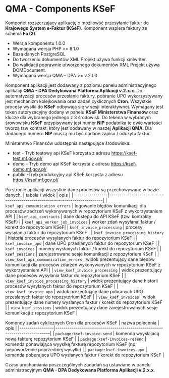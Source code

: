 # QMA - Components KSeF

Komponet rozszerzający aplikację o możliowść przesyłanie faktur do **Krajowego System e-Faktur (KSeF)**. Komponent wspiera faktury ze schema **Fa (2)**.

* Wersja komponentu 1.0.0
* Wymagana wersja PHP >= 8.1.0
* Baza danych PostgreSQL
* Do tworzeniu dokumentów XML Projekt używa funkcji xmlwriter.
* Do walidacji poprawnie utworzonego dokumentów XML Projekt używa DOMDocument.
* Wymagana wersja QMA - DPA >= v.2.1.0

Komponent aplikacji jest dodawany z poziomu panelu administracyjnego aplikacji **QMA - DPA Dedykowana Platforma Aplikacji v.2.x.x**. Do automatyzacji procesów przesłanie faktury, pobranie UPO wykorzystywany jest mechanizm kolejkowania oraz zadań cyklicznych **Cron**. Wszystkie procesy wysłki do **KSeF** odbywają się w sesji interaktywnej. Wymagany jest token autoryzacyjny dodany w panelu **KSeF Ministerstwa Finansów** oraz klucze dla wybranego jednego z 3 środowisk. Do tekena w wybranym śrowowisku **KSeF** przypisywany jest numer **NIP** podatnika te dwie wartości tworzą tzw kontrakt, który jest dodawany w naszej **Aplikacji QMA**. Dla dodanego numeru **NIP** muszą mu być nadane zapisu / odczytu faktur.

Ministerstwo Finansów udostępnia następujące środowiska:
* test - Tryb testowy api KSeF korzysta z adresu https://ksef-test.mf.gov.pl/
* demo - Tryb demo api KSeF korzysta z adresu https://ksef-demo.mf.gov.pl/
* public -Tryb produkcyjny api KSeF korzysta z adresu https://ksef.mf.gov.pl/

Po stronie aplikacji wszystkie dane procesów są przechowywane w bazie danych.
| tabela / widok  	       | opis   	                                                           |
|-----------------|---------------------------------------------------------------------------|
| `ksef_api_communication_errors` | logowanie błędów komunikacji dla procesów zadrzeń  wykonywanych w repozytorium KSeF z wykorzystaniem API  |
| `ksef_api_contracts` | dane dostępu do API KSeF (tzw. kontrakty KSeF) |
| `ksef_api_worker_job_invoices` | worker zdań wysyłanai faktur / korekt do repozytoium KSeF|
| `ksef_invoice_processing` | procesy wysyłania faktur do repozytorium KSeF |
| `ksef_invoice_processing_history` | historia procesów wysyłanych faktur do repozytorium KSeF |
| `ksef_invoice_upo` | dane UPO przesłanych faktur do repozytorium KSeF |
| `ksef_invoices` | numery wysłanych faktur / korekt do repozytorium KSeF |
| `ksef_sessions` | zarejestrowane sesje komunikacji z repozytorium KSeF |
| `view_ksef_api_communication_errors` | widok prezentujący dane błędów komunikacji dla procesów zdarzeń  wykonywanych w repozytorium KSeF z wykorzystaniem API |
| `view_ksef_invoice_processing` | widok prezentujący dane procesów wysyłania faktur do repozytorium KSeF | 
| `view_ksef_invoice_processing_history` | widok prezentujący dane historii procesów wysyłanych faktur do repozytorium KSeF |
| `view_ksef_invoice_upo` | widok prezentujący dane pobranych UPO przesłanych faktur do repozytorium KSeF |
| `view_ksef_invoices` | widok prezentujący dane numery wysłanych faktur / korekt do repozytorium KSeF |
| `view_ksef_sessions` | widok prezentujacy dane zarejestrowanych sesje komunikacji z repozytorium KSeF |

Komendy zadań cyklicznych Cron dla procesów KSeF
| nazwa polecenia  	       | opis   	                                                           |
|-----------------|---------------------------------------------------------------------------|
| `package:ksef-invoice-send` | komenda wyysłajacą nową fakturę repozytorium KSeF |
| `package:ksef-invoices-resend` | komenda ponawiająca wyysłkę fakturę repozytorium KSeF (np. niepowodzenie poprzedniej wysyłki) |
| `package:ksef-invoices-upo` | komenda poberajaca UPO wysłanych faktur / korekt do repozytorium KSeF |

Czasy uruchamiania poszczególnych zadadań są ustawiane w panelu administracyjnym **QMA - DPA Dedykowana Platforma Aplikacji v.2.x.x**.

